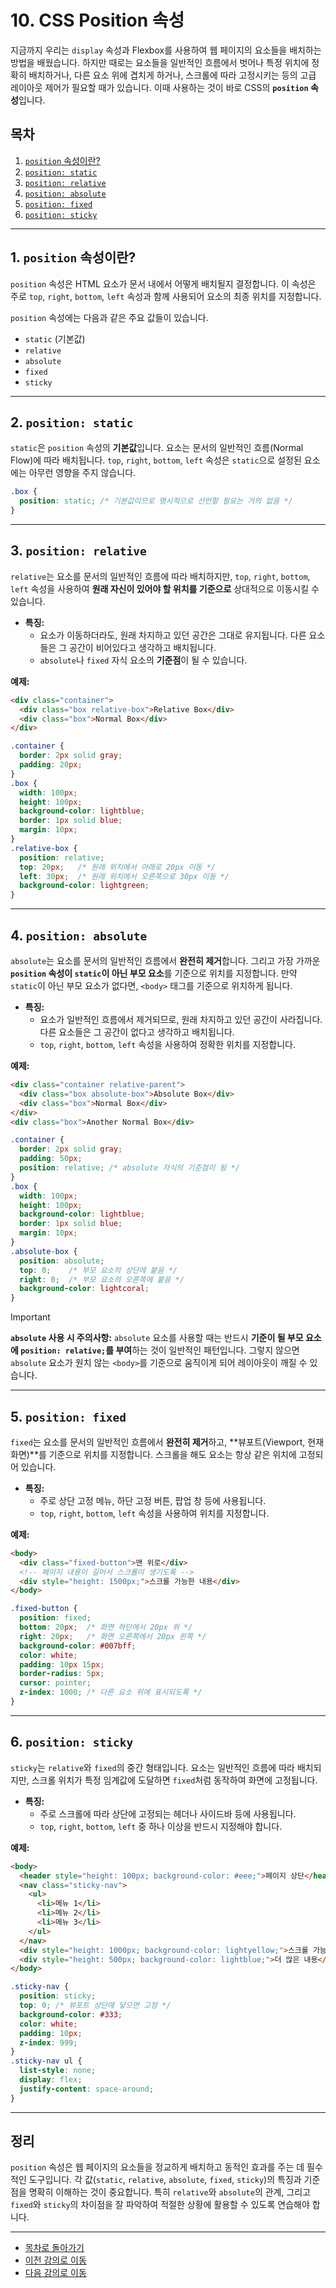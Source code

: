 # 10. CSS Position 속성

지금까지 우리는 `display` 속성과 Flexbox를 사용하여 웹 페이지의 요소들을 배치하는 방법을 배웠습니다. 하지만 때로는 요소들을 일반적인 흐름에서 벗어나 특정 위치에 정확히 배치하거나, 다른 요소 위에 겹치게 하거나, 스크롤에 따라 고정시키는 등의 고급 레이아웃 제어가 필요할 때가 있습니다. 이때 사용하는 것이 바로 CSS의 **`position` 속성**입니다.

## 목차

1. [`position` 속성이란?](#1-position-속성이란)
2. [`position: static`](#2-position-static)
3. [`position: relative`](#3-position-relative)
4. [`position: absolute`](#4-position-absolute)
5. [`position: fixed`](#5-position-fixed)
6. [`position: sticky`](#6-position-sticky)

---

## 1. `position` 속성이란?

`position` 속성은 HTML 요소가 문서 내에서 어떻게 배치될지 결정합니다. 이 속성은 주로 `top`, `right`, `bottom`, `left` 속성과 함께 사용되어 요소의 최종 위치를 지정합니다.

`position` 속성에는 다음과 같은 주요 값들이 있습니다.

*   `static` (기본값)
*   `relative`
*   `absolute`
*   `fixed`
*   `sticky`

---

## 2. `position: static`

`static`은 `position` 속성의 **기본값**입니다. 요소는 문서의 일반적인 흐름(Normal Flow)에 따라 배치됩니다. `top`, `right`, `bottom`, `left` 속성은 `static`으로 설정된 요소에는 아무런 영향을 주지 않습니다.

```css
.box {
  position: static; /* 기본값이므로 명시적으로 선언할 필요는 거의 없음 */
}
```

---

## 3. `position: relative`

`relative`는 요소를 문서의 일반적인 흐름에 따라 배치하지만, `top`, `right`, `bottom`, `left` 속성을 사용하여 **원래 자신이 있어야 할 위치를 기준으로** 상대적으로 이동시킬 수 있습니다.

-   **특징:**
    -   요소가 이동하더라도, 원래 차지하고 있던 공간은 그대로 유지됩니다. 다른 요소들은 그 공간이 비어있다고 생각하고 배치됩니다.
    -   `absolute`나 `fixed` 자식 요소의 **기준점**이 될 수 있습니다.

**예제:**

```html
<div class="container">
  <div class="box relative-box">Relative Box</div>
  <div class="box">Normal Box</div>
</div>
```

```css
.container {
  border: 2px solid gray;
  padding: 20px;
}
.box {
  width: 100px;
  height: 100px;
  background-color: lightblue;
  border: 1px solid blue;
  margin: 10px;
}
.relative-box {
  position: relative;
  top: 20px;   /* 원래 위치에서 아래로 20px 이동 */
  left: 30px;  /* 원래 위치에서 오른쪽으로 30px 이동 */
  background-color: lightgreen;
}
```

---

## 4. `position: absolute`

`absolute`는 요소를 문서의 일반적인 흐름에서 **완전히 제거**합니다. 그리고 가장 가까운 **`position` 속성이 `static`이 아닌 부모 요소**를 기준으로 위치를 지정합니다. 만약 `static`이 아닌 부모 요소가 없다면, `<body>` 태그를 기준으로 위치하게 됩니다.

-   **특징:**
    -   요소가 일반적인 흐름에서 제거되므로, 원래 차지하고 있던 공간이 사라집니다. 다른 요소들은 그 공간이 없다고 생각하고 배치됩니다.
    -   `top`, `right`, `bottom`, `left` 속성을 사용하여 정확한 위치를 지정합니다.

**예제:**

```html
<div class="container relative-parent">
  <div class="box absolute-box">Absolute Box</div>
  <div class="box">Normal Box</div>
</div>
<div class="box">Another Normal Box</div>
```

```css
.container {
  border: 2px solid gray;
  padding: 50px;
  position: relative; /* absolute 자식의 기준점이 됨 */
}
.box {
  width: 100px;
  height: 100px;
  background-color: lightblue;
  border: 1px solid blue;
  margin: 10px;
}
.absolute-box {
  position: absolute;
  top: 0;    /* 부모 요소의 상단에 붙음 */
  right: 0;  /* 부모 요소의 오른쪽에 붙음 */
  background-color: lightcoral;
}
```

> [!IMPORTANT]
> **`absolute` 사용 시 주의사항:**
> `absolute` 요소를 사용할 때는 반드시 **기준이 될 부모 요소에 `position: relative;`를 부여**하는 것이 일반적인 패턴입니다. 그렇지 않으면 `absolute` 요소가 원치 않는 `<body>`를 기준으로 움직이게 되어 레이아웃이 깨질 수 있습니다.

---

## 5. `position: fixed`

`fixed`는 요소를 문서의 일반적인 흐름에서 **완전히 제거**하고, **뷰포트(Viewport, 현재 화면)**를 기준으로 위치를 지정합니다. 스크롤을 해도 요소는 항상 같은 위치에 고정되어 있습니다.

-   **특징:**
    -   주로 상단 고정 메뉴, 하단 고정 버튼, 팝업 창 등에 사용됩니다.
    -   `top`, `right`, `bottom`, `left` 속성을 사용하여 위치를 지정합니다.

**예제:**

```html
<body>
  <div class="fixed-button">맨 위로</div>
  <!-- 페이지 내용이 길어서 스크롤이 생기도록 -->
  <div style="height: 1500px;">스크롤 가능한 내용</div>
</body>
```

```css
.fixed-button {
  position: fixed;
  bottom: 20px;  /* 화면 하단에서 20px 위 */
  right: 20px;   /* 화면 오른쪽에서 20px 왼쪽 */
  background-color: #007bff;
  color: white;
  padding: 10px 15px;
  border-radius: 5px;
  cursor: pointer;
  z-index: 1000; /* 다른 요소 위에 표시되도록 */
}
```

---

## 6. `position: sticky`

`sticky`는 `relative`와 `fixed`의 중간 형태입니다. 요소는 일반적인 흐름에 따라 배치되지만, 스크롤 위치가 특정 임계값에 도달하면 `fixed`처럼 동작하여 화면에 고정됩니다.

-   **특징:**
    -   주로 스크롤에 따라 상단에 고정되는 헤더나 사이드바 등에 사용됩니다.
    -   `top`, `right`, `bottom`, `left` 중 하나 이상을 반드시 지정해야 합니다.

**예제:**

```html
<body>
  <header style="height: 100px; background-color: #eee;">페이지 상단</header>
  <nav class="sticky-nav">
    <ul>
      <li>메뉴 1</li>
      <li>메뉴 2</li>
      <li>메뉴 3</li>
    </ul>
  </nav>
  <div style="height: 1000px; background-color: lightyellow;">스크롤 가능한 내용</div>
  <div style="height: 500px; background-color: lightblue;">더 많은 내용</div>
</body>
```

```css
.sticky-nav {
  position: sticky;
  top: 0; /* 뷰포트 상단에 닿으면 고정 */
  background-color: #333;
  color: white;
  padding: 10px;
  z-index: 999;
}
.sticky-nav ul {
  list-style: none;
  display: flex;
  justify-content: space-around;
}
```

---

## 정리

`position` 속성은 웹 페이지의 요소들을 정교하게 배치하고 동적인 효과를 주는 데 필수적인 도구입니다. 각 값(`static`, `relative`, `absolute`, `fixed`, `sticky`)의 특징과 기준점을 명확히 이해하는 것이 중요합니다. 특히 `relative`와 `absolute`의 관계, 그리고 `fixed`와 `sticky`의 차이점을 잘 파악하여 적절한 상황에 활용할 수 있도록 연습해야 합니다.

---
- [목차로 돌아가기](README.md)
- [이전 강의로 이동](09-Layout-with-Flexbox.md)
- [다음 강의로 이동](11-CSS-Specificity-and-Inheritance.md)
